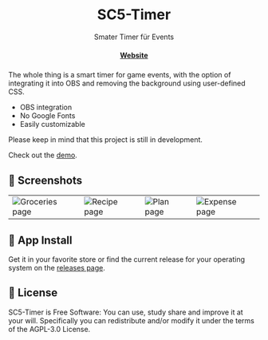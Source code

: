 <h1 align="center">
    SC5-Timer
</h1>
<p align="center">
  <p align="center">Smater Timer für Events</p>
</p>

<h4 align="center">
  <a href="https://r112.me">Website</a>
</h4>


<h3 align="center">
</h3>

The whole thing is a smart timer for game events, with the option of integrating it into OBS and removing the background using user-defined CSS.

- OBS integration
- No Google Fonts
- Easily customizable

Please keep in mind that this project is still in development.

Check out the [demo](https://sc5countdown.partymc.de/).

## 📱 Screenshots

<table>
  <tr>
    <td><img alt="Groceries page" src="SC5-Timer/img/2025-01-13_08-10.png"/></td>
    <td><img alt="Recipe page" src="metadata/en-US/images/phoneScreenshots/recipe.png"/></td>
    <td><img alt="Plan page" src="metadata/en-US/images/phoneScreenshots/plan.png"/></td>
    <td><img alt="Expense page" src="metadata/en-US/images/phoneScreenshots/expenses.png"/></td>
   </tr>
</table>

## 🤖 App Install

Get it in your favorite store or find the current release for your operating system on the [releases page](https://github.com/TomBursch/kitchenowl/releases).



## 📜 License

SC5-Timer is Free Software: You can use, study share and improve it at your will. Specifically you can redistribute and/or modify it under the terms of the AGPL-3.0 License.
